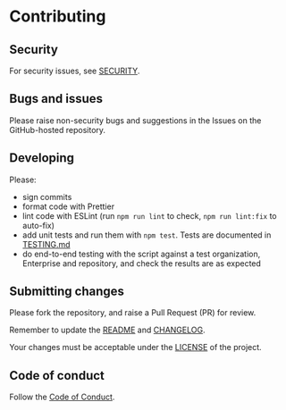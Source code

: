 # Contributing

## Security

For security issues, see [SECURITY](SECURITY.md).

## Bugs and issues

Please raise non-security bugs and suggestions in the Issues on the GitHub-hosted repository.

## Developing

Please:

* sign commits
* format code with Prettier
* lint code with ESLint (run `npm run lint` to check, `npm run lint:fix` to auto-fix)
* add unit tests and run them with `npm test`. Tests are documented in [TESTING.md](TESTING.md)
* do end-to-end testing with the script against a test organization, Enterprise and repository, and check the results are as expected

## Submitting changes

Please fork the repository, and raise a Pull Request (PR) for review.

Remember to update the [README](README.md) and [CHANGELOG](CHANGELOG.md).

Your changes must be acceptable under the [LICENSE](LICENSE) of the project.

## Code of conduct

Follow the [Code of Conduct](CODE_OF_CONDUCT.md).
